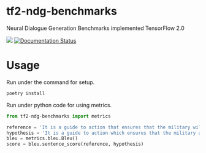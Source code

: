 # tf2-ndg-benchmarks
Neural Dialogue Generation Benchmarks implemented TensorFlow 2.0

![](https://github.com/katsugeneration/tf2-ndg-benchmarks/workflows/build/badge.svg)
[![Documentation Status](https://readthedocs.org/projects/tf2-ndg-benchmarks/badge/?version=latest)](https://tf2-ndg-benchmarks.readthedocs.io/en/latest/?badge=latest)

# Usage

Run under the command for setup.

```sh
poetry install
```

Run under python code for using metrics.

```python
from tf2-ndg-benchmarks import metrics

reference = 'It is a guide to action that ensures that the military will forever heed Party commands'
hypothesis = 'It is a guide to action which ensures that the military always obeys the commands of the party'
bleu = metrics.bleu.Bleu()
score = bleu.sentence_score(reference, hypothesis)
```
